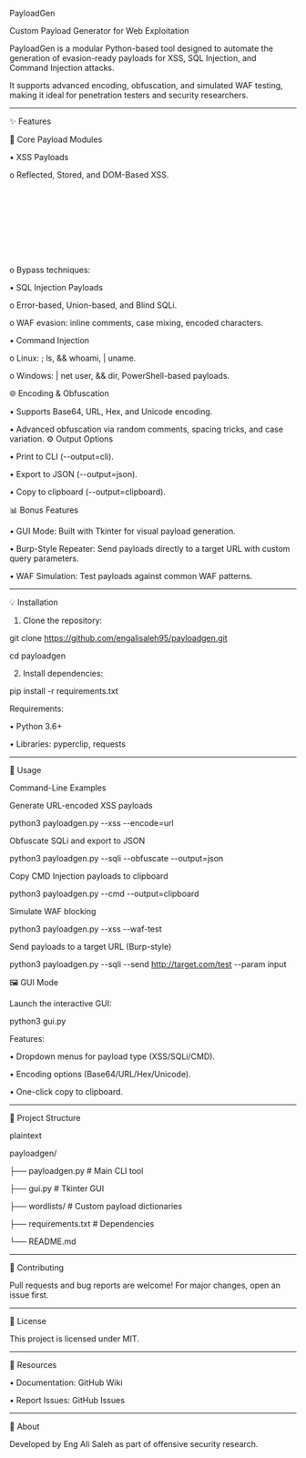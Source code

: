 PayloadGen

Custom Payload Generator for Web Exploitation

PayloadGen is a modular Python-based tool designed to automate the generation of evasion-ready payloads for XSS, SQL Injection, and Command Injection attacks. 

It supports advanced encoding, obfuscation, and simulated WAF testing, making it ideal for penetration testers and security researchers.
________________________________________
✨ Features

🔧 Core Payload Modules

•	XSS Payloads

o	Reflected, Stored, and DOM-Based XSS.

o	Bypass techniques: <svg>, srcdoc, null bytes, malformed tags.

•	SQL Injection Payloads

o	Error-based, Union-based, and Blind SQLi.

o	WAF evasion: inline comments, case mixing, encoded characters.

•	Command Injection

o	Linux: ; ls, && whoami, | uname.

o	Windows: | net user, && dir, PowerShell-based payloads.

🌐 Encoding & Obfuscation

•	Supports Base64, URL, Hex, and Unicode encoding.

•	Advanced obfuscation via random comments, spacing tricks, and case variation.
⚙️ Output Options

•	Print to CLI (--output=cli).

•	Export to JSON (--output=json).

•	Copy to clipboard (--output=clipboard).

📊 Bonus Features

•	GUI Mode: Built with Tkinter for visual payload generation.

•	Burp-Style Repeater: Send payloads directly to a target URL with custom query parameters.

•	WAF Simulation: Test payloads against common WAF patterns.
________________________________________
💡 Installation
1.	Clone the repository:

git clone https://github.com/engalisaleh95/payloadgen.git

cd payloadgen

2.	Install dependencies:

pip install -r requirements.txt

Requirements:

•	Python 3.6+

•	Libraries: pyperclip, requests
________________________________________
🔧 Usage

Command-Line Examples

Generate URL-encoded XSS payloads	

python3 payloadgen.py --xss --encode=url

Obfuscate SQLi and export to JSON	

python3 payloadgen.py --sqli --obfuscate --output=json

Copy CMD Injection payloads to clipboard	

python3 payloadgen.py --cmd --output=clipboard

Simulate WAF blocking	

python3 payloadgen.py --xss --waf-test

Send payloads to a target URL (Burp-style)	

python3 payloadgen.py --sqli --send http://target.com/test --param input

🖼️ GUI Mode

Launch the interactive GUI:

python3 gui.py


Features:

•	Dropdown menus for payload type (XSS/SQLi/CMD).

•	Encoding options (Base64/URL/Hex/Unicode).

•	One-click copy to clipboard.
________________________________________
📂 Project Structure

plaintext


payloadgen/  

├── payloadgen.py    # Main CLI tool  

├── gui.py           # Tkinter GUI  

├── wordlists/       # Custom payload dictionaries  

├── requirements.txt # Dependencies  

└── README.md  
________________________________________
🤝 Contributing

Pull requests and bug reports are welcome! For major changes, open an issue first.
________________________________________
📜 License

This project is licensed under MIT.
________________________________________
📌 Resources

•	Documentation: GitHub Wiki

•	Report Issues: GitHub Issues
________________________________________
🚀 About

Developed by Eng Ali Saleh as part of offensive security research.